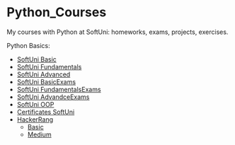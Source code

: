 # Python_Courses
My courses with Python at SoftUni: homeworks, exams, projects, exercises.

Python Basics:
 - [SoftUni Basic](Basic_SoftUni)
 - [SoftUni Fundamentals](Fundamentals_SoftUni)
 - [SoftUni Advanced](Advanced_Softuni)
 - [SoftUni BasicExams](Basic_exams)
 - [SoftUni FundamentalsExams](Fundamentals_exams)
 - [SoftUni AdvandceExams](Advanced_exams)
 - [SoftUni OOP](OOP_Softuni)
 - [Certificates SoftUni](Certificate_basics)
 - [HackerRang](HackerRang)
    - [Basic](HackerRang/Basic)
    - [Medium](HackerRang/Medium)
